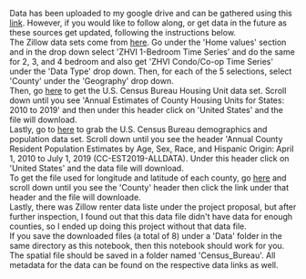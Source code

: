 Data has been uploaded to my google drive and can be gathered using this [link](https://drive.google.com/drive/folders/1okeyFvt9hh6fuYwOOWqatxSF8YXQ4zWA?usp=sharing). However, if you would like to follow along, or get data in the future as these sources get updated, following the instructions below.<br>
The Zillow data sets come from [here](https://www.zillow.com/research/data/). Go under the 'Home values' section and in the drop down select 'ZHVI 1-Bedroom Time Series' and do the same for 2, 3, and 4 bedroom and also get 'ZHVI Condo/Co-op Time Series' under the 'Data Type' drop down. Then, for each of the 5 selections, select 'County' under the 'Geography' drop down.<br>
Then, go [here](https://www.census.gov/data/datasets/time-series/demo/popest/2010s-total-housing-units.html) to get the U.S. Census Bureau Housing Unit data set. Scroll down until you see 'Annual Estimates of County Housing Units for States: 2010 to 2019' and then under this header click on 'United States' and the file will download.<br>
Lastly, go to [here](https://www.census.gov/data/datasets/time-series/demo/popest/2010s-counties-detail.html) to grab the U.S. Census Bureau demographics and population data set. Scroll down until you see the header 'Annual County Resident Population Estimates by Age, Sex, Race, and Hispanic Origin: April 1, 2010 to July 1, 2019 (CC-EST2019-ALLDATA). Under this header click on 'United States' and the data file will download.<br>
To get the file used for longitude and latitude of each county, go [here](https://www.census.gov/geographies/reference-files/time-series/geo/gazetteer-files.html) and scroll down until you see the 'County' header then click the link under that header and the file will downloade.<br>
Lastly, there was Zillow renter data liste under the project proposal, but after further inspection, I found out that this data file didn't have data for enough counties, so I ended up doing this project without that data file.<br>
If you save the downloaded files (a total of 8) under a 'Data' folder in the same directory as this notebook, then this notebook should work for you. The spatial file should be saved in a folder named 'Census_Bureau'.
All metadata for the data can be found on the respective data links as well.
